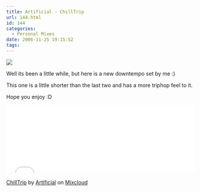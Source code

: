 ```yaml
---
title: Artificial - ChillTrip
url: 144.html
id: 144
categories:
  - Personal Mixes
date: 2006-11-25 19:15:52
tags:
---
```


![](/wp-content/uploads/Image/cover(1).png)

Well its been a little while, but here is a new downtempo set by me :)

This one is a little shorter than the last two and has a more triphop feel to it.
<!-- more -->
Hope you enjoy :D

<iframe width="100%" height="180" src="//www.mixcloud.com/widget/iframe/?feed=http%3A%2F%2Fwww.mixcloud.com%2Fmikeysee%2Fartificial-chilltrip%2F&amp;embed_type=widget_standard&amp;embed_uuid=dedeaf72-9587-4c75-8a91-a32fd26a2196&amp;hide_tracklist=1&amp;hide_cover=1" frameborder="0"></iframe><div style="clear: both; height: 3px; width: auto;"></div>

[ChillTrip](https://www.mixcloud.com/mikeysee/artificial-chilltrip/?utm_source=widget&amp;amp;utm_medium=web&amp;amp;utm_campaign=base_links&amp;amp;utm_term=resource_link)<span> by </span>[Artificial](https://www.mixcloud.com/mikeysee/?utm_source=widget&amp;amp;utm_medium=web&amp;amp;utm_campaign=base_links&amp;amp;utm_term=profile_link)<span> on </span>[ Mixcloud](https://www.mixcloud.com/?utm_source=widget&amp;utm_medium=web&amp;utm_campaign=base_links&amp;utm_term=homepage_link)
<div style="clear: both; height: 3px; width: auto;"></div>